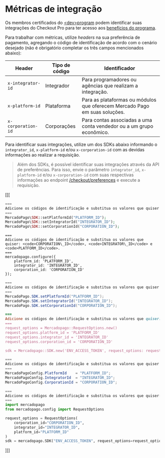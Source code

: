 # Métricas de integração

Os membros certificados do [&lt;dev>program](https://www.mercadopago.com.br/developers/pt/developer-program) podem identificar suas integrações do Checkout Pro para ter acesso aos [benefícios do programa](https://www.mercadopago.com.br/developers/pt/developer-program#dev-program-benefits). 

Para trabalhar com métricas, utilize _headers_ na sua preferência de pagamento, agregando o código de identificação de acordo com o cenário desejado (não é obrigatório completar os três campos mencionados abaixo): 

| Header | Tipo de código | Identificador |
| --- | --- | --- |
| `x-integrator-id` | Integrador | Para programadores ou agências que realizam a integração. |
| `x-platform-id` | Plataforma | Para as plataformas ou módulos que oferecem Mercado Pago em suas soluções. |
| `x-corporation-id` | Corporações | Para contas associadas a uma conta vendedor ou a um grupo econômico. |


Para identificar suas integrações, utilize um dos SDKs abaixo informando o `integrator_id`, `x-platform-id` e/ou `x-corporation-id` com as devidas informações ao realizar a requisição.

> Além dos SDKs, é possível identificar suas integrações através da API de preferências. Para isso, envie o parâmetro `integrator_id`, `x-platform-id` e/ou `x-corporation-id` com suas respectivas informações ao endpoint [/checkout/preferences](/developers/pt/reference/preferences/_checkout_preferences/post) e execute a requisição.

[[[
```php
===
Adicione os códigos de identificação e substitua os valores que quiser: <code>CORPORATION\_ID</code>, <code>INTEGRATOR\_ID</code> e <code>PLATFORM_ID</code>.
===
MercadoPago\SDK::setPlatformId("PLATFORM_ID");
MercadoPago\SDK::setIntegratorId("INTEGRATOR_ID");
MercadoPago\SDK::setCorporationId("CORPORATION_ID");
```
```node
===
Adicione os códigos de identificação e substitua os valores que quiser: <code>CORPORATION\_ID</code>, <code>INTEGRATOR\_ID</code> e <code>PLATFORM_ID</code>.
===
mercadopago.configure({
    platform_id: 'PLATFORM_ID',
    integrator_id: 'INTEGRATOR_ID',
    corporation_id: 'CORPORATION_ID'
});
```
```java
===
Adicione os códigos de identificação e substitua os valores que quiser: <code>CORPORATION\_ID</code>, <code>INTEGRATOR\_ID</code> e <code>PLATFORM_ID</code>.
===
MercadoPago.SDK.setPlatformId("PLATFORM_ID");
MercadoPago.SDK.setIntegratorId("INTEGRATOR_ID");
MercadoPago.SDK.setCorporationId("CORPORATION_ID");
```
```ruby
===
Adicione os códigos de identificação e substitua os valores que quiser: <code>CORPORATION\_ID</code>, <code>INTEGRATOR\_ID</code> e <code>PLATFORM_ID</code>.
===
request_options = Mercadopago::RequestOptions.new()
request_options.platform_id = 'PLATFORM_ID'
request_options.integrator_id = 'INTEGRATOR_ID'
request_options.corporation_id = 'CORPORATION_ID'

sdk = Mercadopago::SDK.new('ENV_ACCESS_TOKEN', request_options: request_options)
```
```csharp
===
Adicione os códigos de identificação e substitua os valores que quiser: <code>CORPORATION\_ID</code>, <code>INTEGRATOR\_ID</code> e <code>PLATFORM_ID</code>.
===
MercadoPagoConfig.PlatformId    = "PLATFORM_ID";
MercadoPagoConfig.IntegratorId  = "INTEGRATOR_ID";
MercadoPagoConfig.CorporationId = "CORPORATION_ID";
```
```python
===
Adicione os códigos de identificação e substitua os valores que quiser: <code>CORPORATION\_ID</code>, <code>INTEGRATOR\_ID</code> e <code>PLATFORM_ID</code>.
===
import mercadopago
from mercadopago.config import RequestOptions

request_options = RequestOptions(
    corporation_id="CORPORATION_ID",
    integrator_id="INTEGRATOR_ID",
    platform_id="PLATFORM_ID"
)
sdk = mercadopago.SDK("ENV_ACCESS_TOKEN", request_options=request_options)
```
]]]
